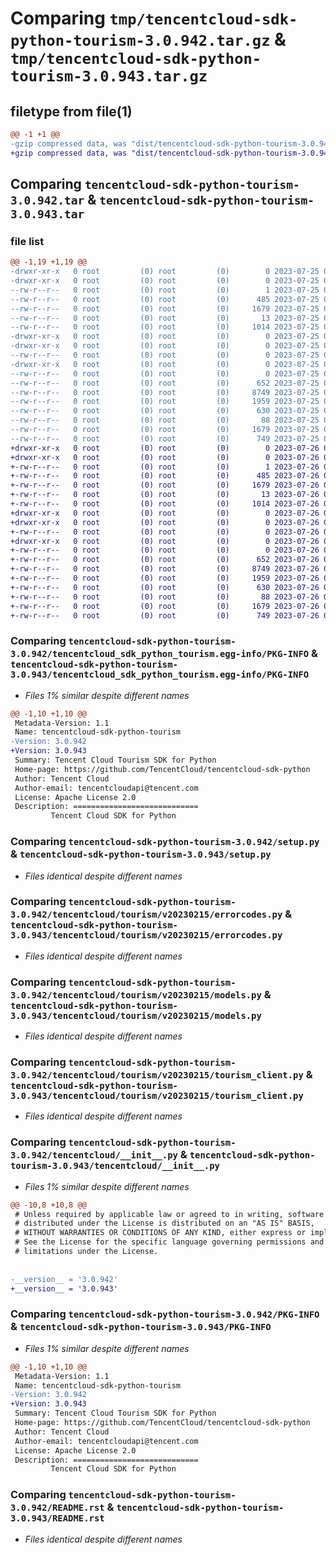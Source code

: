 # Comparing `tmp/tencentcloud-sdk-python-tourism-3.0.942.tar.gz` & `tmp/tencentcloud-sdk-python-tourism-3.0.943.tar.gz`

## filetype from file(1)

```diff
@@ -1 +1 @@
-gzip compressed data, was "dist/tencentcloud-sdk-python-tourism-3.0.942.tar", last modified: Tue Jul 25 04:28:25 2023, max compression
+gzip compressed data, was "dist/tencentcloud-sdk-python-tourism-3.0.943.tar", last modified: Wed Jul 26 00:47:05 2023, max compression
```

## Comparing `tencentcloud-sdk-python-tourism-3.0.942.tar` & `tencentcloud-sdk-python-tourism-3.0.943.tar`

### file list

```diff
@@ -1,19 +1,19 @@
-drwxr-xr-x   0 root         (0) root         (0)        0 2023-07-25 04:28:25.000000 tencentcloud-sdk-python-tourism-3.0.942/
-drwxr-xr-x   0 root         (0) root         (0)        0 2023-07-25 04:28:25.000000 tencentcloud-sdk-python-tourism-3.0.942/tencentcloud_sdk_python_tourism.egg-info/
--rw-r--r--   0 root         (0) root         (0)        1 2023-07-25 04:28:25.000000 tencentcloud-sdk-python-tourism-3.0.942/tencentcloud_sdk_python_tourism.egg-info/dependency_links.txt
--rw-r--r--   0 root         (0) root         (0)      485 2023-07-25 04:28:25.000000 tencentcloud-sdk-python-tourism-3.0.942/tencentcloud_sdk_python_tourism.egg-info/SOURCES.txt
--rw-r--r--   0 root         (0) root         (0)     1679 2023-07-25 04:28:25.000000 tencentcloud-sdk-python-tourism-3.0.942/tencentcloud_sdk_python_tourism.egg-info/PKG-INFO
--rw-r--r--   0 root         (0) root         (0)       13 2023-07-25 04:28:25.000000 tencentcloud-sdk-python-tourism-3.0.942/tencentcloud_sdk_python_tourism.egg-info/top_level.txt
--rw-r--r--   0 root         (0) root         (0)     1014 2023-07-25 04:28:24.000000 tencentcloud-sdk-python-tourism-3.0.942/setup.py
-drwxr-xr-x   0 root         (0) root         (0)        0 2023-07-25 04:28:25.000000 tencentcloud-sdk-python-tourism-3.0.942/tencentcloud/
-drwxr-xr-x   0 root         (0) root         (0)        0 2023-07-25 04:28:25.000000 tencentcloud-sdk-python-tourism-3.0.942/tencentcloud/tourism/
--rw-r--r--   0 root         (0) root         (0)        0 2023-07-25 04:28:24.000000 tencentcloud-sdk-python-tourism-3.0.942/tencentcloud/tourism/__init__.py
-drwxr-xr-x   0 root         (0) root         (0)        0 2023-07-25 04:28:25.000000 tencentcloud-sdk-python-tourism-3.0.942/tencentcloud/tourism/v20230215/
--rw-r--r--   0 root         (0) root         (0)        0 2023-07-25 04:28:24.000000 tencentcloud-sdk-python-tourism-3.0.942/tencentcloud/tourism/v20230215/__init__.py
--rw-r--r--   0 root         (0) root         (0)      652 2023-07-25 04:28:24.000000 tencentcloud-sdk-python-tourism-3.0.942/tencentcloud/tourism/v20230215/errorcodes.py
--rw-r--r--   0 root         (0) root         (0)     8749 2023-07-25 04:28:24.000000 tencentcloud-sdk-python-tourism-3.0.942/tencentcloud/tourism/v20230215/models.py
--rw-r--r--   0 root         (0) root         (0)     1959 2023-07-25 04:28:24.000000 tencentcloud-sdk-python-tourism-3.0.942/tencentcloud/tourism/v20230215/tourism_client.py
--rw-r--r--   0 root         (0) root         (0)      630 2023-07-25 04:28:24.000000 tencentcloud-sdk-python-tourism-3.0.942/tencentcloud/__init__.py
--rw-r--r--   0 root         (0) root         (0)       88 2023-07-25 04:28:25.000000 tencentcloud-sdk-python-tourism-3.0.942/setup.cfg
--rw-r--r--   0 root         (0) root         (0)     1679 2023-07-25 04:28:25.000000 tencentcloud-sdk-python-tourism-3.0.942/PKG-INFO
--rw-r--r--   0 root         (0) root         (0)      749 2023-07-25 04:28:24.000000 tencentcloud-sdk-python-tourism-3.0.942/README.rst
+drwxr-xr-x   0 root         (0) root         (0)        0 2023-07-26 00:47:05.000000 tencentcloud-sdk-python-tourism-3.0.943/
+drwxr-xr-x   0 root         (0) root         (0)        0 2023-07-26 00:47:05.000000 tencentcloud-sdk-python-tourism-3.0.943/tencentcloud_sdk_python_tourism.egg-info/
+-rw-r--r--   0 root         (0) root         (0)        1 2023-07-26 00:47:05.000000 tencentcloud-sdk-python-tourism-3.0.943/tencentcloud_sdk_python_tourism.egg-info/dependency_links.txt
+-rw-r--r--   0 root         (0) root         (0)      485 2023-07-26 00:47:05.000000 tencentcloud-sdk-python-tourism-3.0.943/tencentcloud_sdk_python_tourism.egg-info/SOURCES.txt
+-rw-r--r--   0 root         (0) root         (0)     1679 2023-07-26 00:47:05.000000 tencentcloud-sdk-python-tourism-3.0.943/tencentcloud_sdk_python_tourism.egg-info/PKG-INFO
+-rw-r--r--   0 root         (0) root         (0)       13 2023-07-26 00:47:05.000000 tencentcloud-sdk-python-tourism-3.0.943/tencentcloud_sdk_python_tourism.egg-info/top_level.txt
+-rw-r--r--   0 root         (0) root         (0)     1014 2023-07-26 00:47:05.000000 tencentcloud-sdk-python-tourism-3.0.943/setup.py
+drwxr-xr-x   0 root         (0) root         (0)        0 2023-07-26 00:47:05.000000 tencentcloud-sdk-python-tourism-3.0.943/tencentcloud/
+drwxr-xr-x   0 root         (0) root         (0)        0 2023-07-26 00:47:05.000000 tencentcloud-sdk-python-tourism-3.0.943/tencentcloud/tourism/
+-rw-r--r--   0 root         (0) root         (0)        0 2023-07-26 00:47:05.000000 tencentcloud-sdk-python-tourism-3.0.943/tencentcloud/tourism/__init__.py
+drwxr-xr-x   0 root         (0) root         (0)        0 2023-07-26 00:47:05.000000 tencentcloud-sdk-python-tourism-3.0.943/tencentcloud/tourism/v20230215/
+-rw-r--r--   0 root         (0) root         (0)        0 2023-07-26 00:47:05.000000 tencentcloud-sdk-python-tourism-3.0.943/tencentcloud/tourism/v20230215/__init__.py
+-rw-r--r--   0 root         (0) root         (0)      652 2023-07-26 00:47:05.000000 tencentcloud-sdk-python-tourism-3.0.943/tencentcloud/tourism/v20230215/errorcodes.py
+-rw-r--r--   0 root         (0) root         (0)     8749 2023-07-26 00:47:05.000000 tencentcloud-sdk-python-tourism-3.0.943/tencentcloud/tourism/v20230215/models.py
+-rw-r--r--   0 root         (0) root         (0)     1959 2023-07-26 00:47:05.000000 tencentcloud-sdk-python-tourism-3.0.943/tencentcloud/tourism/v20230215/tourism_client.py
+-rw-r--r--   0 root         (0) root         (0)      630 2023-07-26 00:47:05.000000 tencentcloud-sdk-python-tourism-3.0.943/tencentcloud/__init__.py
+-rw-r--r--   0 root         (0) root         (0)       88 2023-07-26 00:47:05.000000 tencentcloud-sdk-python-tourism-3.0.943/setup.cfg
+-rw-r--r--   0 root         (0) root         (0)     1679 2023-07-26 00:47:05.000000 tencentcloud-sdk-python-tourism-3.0.943/PKG-INFO
+-rw-r--r--   0 root         (0) root         (0)      749 2023-07-26 00:47:05.000000 tencentcloud-sdk-python-tourism-3.0.943/README.rst
```

### Comparing `tencentcloud-sdk-python-tourism-3.0.942/tencentcloud_sdk_python_tourism.egg-info/PKG-INFO` & `tencentcloud-sdk-python-tourism-3.0.943/tencentcloud_sdk_python_tourism.egg-info/PKG-INFO`

 * *Files 1% similar despite different names*

```diff
@@ -1,10 +1,10 @@
 Metadata-Version: 1.1
 Name: tencentcloud-sdk-python-tourism
-Version: 3.0.942
+Version: 3.0.943
 Summary: Tencent Cloud Tourism SDK for Python
 Home-page: https://github.com/TencentCloud/tencentcloud-sdk-python
 Author: Tencent Cloud
 Author-email: tencentcloudapi@tencent.com
 License: Apache License 2.0
 Description: ============================
         Tencent Cloud SDK for Python
```

### Comparing `tencentcloud-sdk-python-tourism-3.0.942/setup.py` & `tencentcloud-sdk-python-tourism-3.0.943/setup.py`

 * *Files identical despite different names*

### Comparing `tencentcloud-sdk-python-tourism-3.0.942/tencentcloud/tourism/v20230215/errorcodes.py` & `tencentcloud-sdk-python-tourism-3.0.943/tencentcloud/tourism/v20230215/errorcodes.py`

 * *Files identical despite different names*

### Comparing `tencentcloud-sdk-python-tourism-3.0.942/tencentcloud/tourism/v20230215/models.py` & `tencentcloud-sdk-python-tourism-3.0.943/tencentcloud/tourism/v20230215/models.py`

 * *Files identical despite different names*

### Comparing `tencentcloud-sdk-python-tourism-3.0.942/tencentcloud/tourism/v20230215/tourism_client.py` & `tencentcloud-sdk-python-tourism-3.0.943/tencentcloud/tourism/v20230215/tourism_client.py`

 * *Files identical despite different names*

### Comparing `tencentcloud-sdk-python-tourism-3.0.942/tencentcloud/__init__.py` & `tencentcloud-sdk-python-tourism-3.0.943/tencentcloud/__init__.py`

 * *Files 1% similar despite different names*

```diff
@@ -10,8 +10,8 @@
 # Unless required by applicable law or agreed to in writing, software
 # distributed under the License is distributed on an "AS IS" BASIS,
 # WITHOUT WARRANTIES OR CONDITIONS OF ANY KIND, either express or implied.
 # See the License for the specific language governing permissions and
 # limitations under the License.
 
 
-__version__ = '3.0.942'
+__version__ = '3.0.943'
```

### Comparing `tencentcloud-sdk-python-tourism-3.0.942/PKG-INFO` & `tencentcloud-sdk-python-tourism-3.0.943/PKG-INFO`

 * *Files 1% similar despite different names*

```diff
@@ -1,10 +1,10 @@
 Metadata-Version: 1.1
 Name: tencentcloud-sdk-python-tourism
-Version: 3.0.942
+Version: 3.0.943
 Summary: Tencent Cloud Tourism SDK for Python
 Home-page: https://github.com/TencentCloud/tencentcloud-sdk-python
 Author: Tencent Cloud
 Author-email: tencentcloudapi@tencent.com
 License: Apache License 2.0
 Description: ============================
         Tencent Cloud SDK for Python
```

### Comparing `tencentcloud-sdk-python-tourism-3.0.942/README.rst` & `tencentcloud-sdk-python-tourism-3.0.943/README.rst`

 * *Files identical despite different names*

